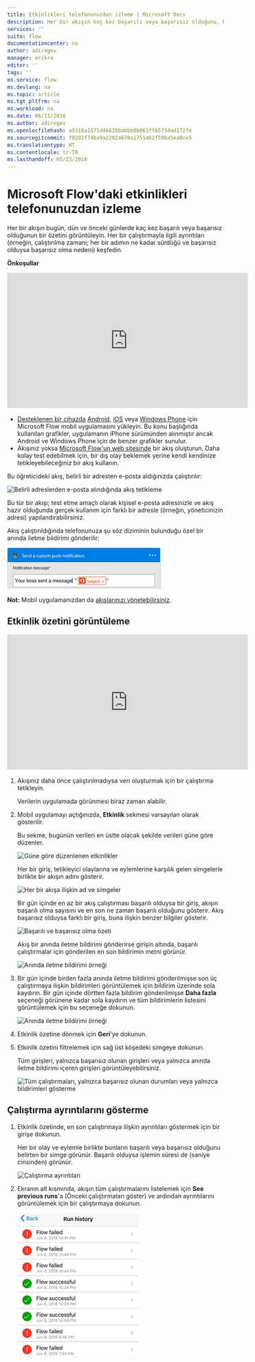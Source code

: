 ```yaml
---
title: Etkinlikleri telefonunuzdan izleme | Microsoft Docs
description: Her bir akışın kaç kez başarılı veya başarısız olduğunu, her bir çalıştırmanın ne zaman gerçekleştiğini ve ne kadar sürdüğünü görüntüleme
services: ''
suite: flow
documentationcenter: na
author: adiregev
manager: erikre
editor: ''
tags: ''
ms.service: flow
ms.devlang: na
ms.topic: article
ms.tgt_pltfrm: na
ms.workload: na
ms.date: 06/11/2016
ms.author: adiregev
ms.openlocfilehash: a9318a1571d46635babbb0b061ff65734ad172fe
ms.sourcegitcommit: f0202f74ba9a2282a670a1751462f598a5ea0ce5
ms.translationtype: HT
ms.contentlocale: tr-TR
ms.lasthandoff: 05/23/2018
---
```

# <a name="monitor-activity-in-microsoft-flow-from-your-phone"></a>Microsoft Flow'daki etkinlikleri telefonunuzdan izleme
Her bir akışın bugün, dün ve önceki günlerde kaç kez başarılı veya başarısız olduğunun bir özetini görüntüleyin. Her bir çalıştırmayla ilgili ayrıntıları (örneğin, çalıştırılma zamanı; her bir adımın ne kadar sürdüğü ve başarısız olduysa başarısız olma nedeni) keşfedin.

**Önkoşullar**

<iframe width="560" height="315" src="https://www.youtube.com/embed/vZuYZ64K3tI?list=PL8nfc9haGeb55I9wL9QnWyHp3ctU2_ThF" frameborder="0" allowfullscreen></iframe>

* [Desteklenen bir cihazda](getting-started.md#use-the-mobile-app) [Android](https://aka.ms/flowmobiledocsandroid), [iOS](https://aka.ms/flowmobiledocsios) veya [Windows Phone](https://aka.ms/flowmobilewindows) için Microsoft Flow mobil uygulamasını yükleyin. Bu konu başlığında kullanılan grafikler, uygulamanın iPhone sürümünden alınmıştır ancak Android ve Windows Phone için de benzer grafikler sunulur.
* Akışınız yoksa [Microsoft Flow'un web sitesinde](https://flow.microsoft.com/) bir akış oluşturun. Daha kolay test edebilmek için, bir dış olay beklemek yerine kendi kendinize tetikleyebileceğiniz bir akış kullanın.

Bu öğreticideki akış, belirli bir adresten e-posta aldığınızda çalıştırılır:

![Belirli adreslerden e-posta alındığında akış tetikleme](./media/mobile-monitor-activity/create-trigger.png)

Bu tür bir akışı; test etme amaçlı olarak kişisel e-posta adresinizle ve akış hazır olduğunda gerçek kullanım için farklı bir adresle (örneğin, yöneticinizin adresi) yapılandırabilirsiniz.

Akış çalıştırıldığında telefonunuza şu söz diziminin bulunduğu özel bir anında iletme bildirimi gönderilir:

![Anında iletme bildirimi gönderme](./media/mobile-monitor-activity/create-event.png)

**Not:** Mobil uygulamanızdan da [akışlarınızı yönetebilirsiniz](mobile-manage-flows.md).

## <a name="display-a-summary-of-activity"></a>Etkinlik özetini görüntüleme
<iframe width="560" height="315" src="https://www.youtube.com/embed/nVCGJamOw6s?list=PL8nfc9haGeb55I9wL9QnWyHp3ctU2_ThF" frameborder="0" allowfullscreen></iframe>

1. Akışınız daha önce çalıştırılmadıysa veri oluşturmak için bir çalıştırma tetikleyin.
   
    Verilerin uygulamada görünmesi biraz zaman alabilir.
2. Mobil uygulamayı açtığınızda, **Etkinlik** sekmesi varsayılan olarak gösterilir.
   
    Bu sekme, bugünün verileri en üstte olacak şekilde verileri güne göre düzenler.
   
    ![Güne göre düzenlenen etkinlikler](./media/mobile-monitor-activity/activity-day2.png)
   
    Her bir giriş, tetikleyici olaylarına ve eylemlerine karşılık gelen simgelerle birlikte bir akışın adını gösterir.
   
    ![Her bir akışa ilişkin ad ve simgeler](./media/mobile-monitor-activity/activity-flow-name.png)
   
    Bir gün içinde en az bir akış çalıştırması başarılı olduysa bir giriş, akışın başarılı olma sayısını ve en son ne zaman başarılı olduğunu gösterir. Akış başarısız olduysa farklı bir giriş, buna ilişkin benzer bilgiler gösterir.
   
    ![Başarılı ve başarısız olma özeti](./media/mobile-monitor-activity/activity-summary.png)
   
    Akış bir anında iletme bildirimi gönderirse girişin altında, başarılı çalıştırmalar için gönderilen en son bildirimin metni görünür.
   
    ![Anında iletme bildirimi örneği](./media/mobile-monitor-activity/activity-notification.png)
3. Bir gün içinde birden fazla anında iletme bildirimi gönderilmişse son üç çalıştırmaya ilişkin bildirimleri görüntülemek için bildirim üzerinde sola kaydırın. Bir gün içinde dörtten fazla bildirim gönderilmişse **Daha fazla** seçeneği görünene kadar sola kaydırın ve tüm bildirimlerin listesini görüntülemek için bu seçeneğe dokunun.
   
    ![Anında iletme bildirimi örneği](./media/mobile-monitor-activity/activity-notification-list.png)
4. Etkinlik özetine dönmek için **Geri**'ye dokunun.
5. Etkinlik özetini filtrelemek için sağ üst köşedeki simgeye dokunun.
   
    Tüm girişleri, yalnızca başarısız olunan girişleri veya yalnızca anında iletme bildirimi içeren girişleri görüntüleyebilirsiniz.
   
    ![Tüm çalıştırmaları, yalnızca başarısız olunan durumları veya yalnızca bildirimleri gösterme](./media/mobile-monitor-activity/activity-filter.png)

## <a name="show-details-of-a-run"></a>Çalıştırma ayrıntılarını gösterme
1. Etkinlik özetinde, en son çalıştırmaya ilişkin ayrıntıları göstermek için bir girişe dokunun.
   
     Her bir olay ve eylemle birlikte bunların başarılı veya başarısız olduğunu belirten bir simge görünür. Başarılı olduysa işlemin süresi de (saniye cinsinden) görünür.
   
    ![Çalıştırma ayrıntıları](./media/mobile-monitor-activity/activity-icons.png)
2. Ekranın alt kısmında, akışın tüm çalıştırmalarını listelemek için **See previous runs**'a (Önceki çalıştırmaları göster) ve ardından ayrıntılarını görüntülemek için bir çalıştırmaya dokunun.
   
    ![Başarı/başarısızlık geçmişi](./media/mobile-monitor-activity/history-mixed.png)

